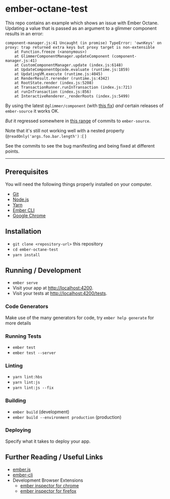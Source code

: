 # ember-octane-test

This repo contains an example which shows an issue with Ember Octane. Updating a value that is passed as an argument 
to a glimmer component results in an error:

```
component-manager.js:41 Uncaught (in promise) TypeError: 'ownKeys' on proxy: trap returned extra keys but proxy target is non-extensible
    at Function.freeze (<anonymous>)
    at GlimmerComponentManager.updateComponent (component-manager.js:41)
    at CustomComponentManager.update (index.js:6148)
    at UpdateComponentOpcode.evaluate (runtime.js:1859)
    at UpdatingVM.execute (runtime.js:4045)
    at RenderResult.rerender (runtime.js:4342)
    at RootState.render (index.js:5208)
    at TransactionRunner.runInTransaction (index.js:721)
    at runInTransaction (index.js:856)
    at InteractiveRenderer._renderRoots (index.js:5499)
```

By using the latest `@glimmer/component` (with [this fix](https://github.com/glimmerjs/glimmer.js/pull/201)) *and* certain releases of
`ember-source` it works OK. 

*But* it regressed somewhere in [this range](https://github.com/emberjs/ember.js/compare/755ea5dbe65d91e0d650707da740aa6900d0a755...eb5226a230b7066608e3cd1c0045917453ec9572)
of commits to `ember-source`.

Note that it's still not working well with a nested property (`@readOnly('args.foo.bar.length')` :( )

See the commits to see the bug manifesting and being fixed at different points.

------

## Prerequisites

You will need the following things properly installed on your computer.

* [Git](https://git-scm.com/)
* [Node.js](https://nodejs.org/)
* [Yarn](https://yarnpkg.com/)
* [Ember CLI](https://ember-cli.com/)
* [Google Chrome](https://google.com/chrome/)

## Installation

* `git clone <repository-url>` this repository
* `cd ember-octane-test`
* `yarn install`

## Running / Development

* `ember serve`
* Visit your app at [http://localhost:4200](http://localhost:4200).
* Visit your tests at [http://localhost:4200/tests](http://localhost:4200/tests).

### Code Generators

Make use of the many generators for code, try `ember help generate` for more details

### Running Tests

* `ember test`
* `ember test --server`

### Linting

* `yarn lint:hbs`
* `yarn lint:js`
* `yarn lint:js --fix`

### Building

* `ember build` (development)
* `ember build --environment production` (production)

### Deploying

Specify what it takes to deploy your app.

## Further Reading / Useful Links

* [ember.js](https://emberjs.com/)
* [ember-cli](https://ember-cli.com/)
* Development Browser Extensions
  * [ember inspector for chrome](https://chrome.google.com/webstore/detail/ember-inspector/bmdblncegkenkacieihfhpjfppoconhi)
  * [ember inspector for firefox](https://addons.mozilla.org/en-US/firefox/addon/ember-inspector/)

